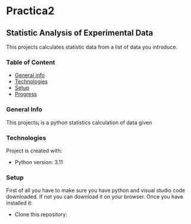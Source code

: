 # Practica2
## Statistic Analysis of Experimental Data
This projects calculates statistic data from a list of data you introduce.
### Table of Content
* [General info](#general-info)
* [Technologies](#technologies)
* [Setup](#setup)
* [Progress](#progress)

### General Info
This projects¡ is a python statistics calculation of data given

### Technologies
Project is created with:
* Python version: 3.11

### Setup
First of all you have to make sure you have python and visual studio code downloaded. If not you can download it on your browser. Once you have installed it: 
* Clone this repository:
  ```
  

